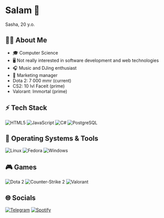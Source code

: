 # Salam 👋

Sasha, 20 y.o.

## 🧑‍💻 About Me
- 🎓 Computer Science 
- 🖥️ Not really interested in software development and web technologies  
- 🎧 Music and DJing enthusiast
- 💼 Marketing manager
- Dota 2: 7 000 mmr (current)
- CS2: 10 lvl Faceit (prime)
- Valorant: Immortal (prime)

## ⚡ Tech Stack
![HTML5](https://img.shields.io/badge/-HTML5-E34F26?style=for-the-badge&logo=html5&logoColor=fff)
![JavaScript](https://img.shields.io/badge/-JavaScript-F7DF1E?style=for-the-badge&logo=javascript&logoColor=000)
![C#](https://img.shields.io/badge/-C%23-239120?style=for-the-badge&logo=csharp&logoColor=fff)
![PostgreSQL](https://img.shields.io/badge/-PostgreSQL-4169E1?style=for-the-badge&logo=postgresql&logoColor=fff)

## 🐧 Operating Systems & Tools

![Linux](https://img.shields.io/badge/-Linux-FCC624?style=for-the-badge&logo=linux&logoColor=000)
![Fedora](https://img.shields.io/badge/-Fedora-294172?style=for-the-badge&logo=fedora&logoColor=fff)
![Windows](https://img.shields.io/badge/-Windows-0078D6?style=for-the-badge&logo=windows&logoColor=fff)

## 🎮 Games

![Dota 2](https://img.shields.io/badge/Dota%202-CC2222?style=for-the-badge&logo=dota2&logoColor=fff)
![Counter-Strike 2](https://img.shields.io/badge/Counter--Strike%202-000000?style=for-the-badge&logo=counterstrike&logoColor=fff)
![Valorant](https://img.shields.io/badge/Valorant-FF4655?style=for-the-badge&logo=valorant&logoColor=fff)

## 🌐 Socials

[![Telegram](https://img.shields.io/badge/Telegram-2CA5E0?style=for-the-badge&logo=telegram&logoColor=fff)](https://t.me/giver2)
[![Spotify](https://img.shields.io/badge/Spotify-1DB954?style=for-the-badge&logo=spotify&logoColor=fff)](https://open.spotify.com/user/ha9v586gd9bvlke72s6so6zte?si=8c35ddd8d16e4c5e)
